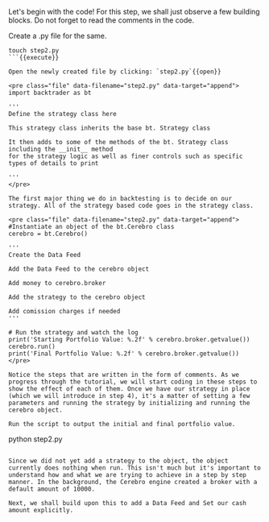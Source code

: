 Let's begin with the code! For this step, we shall just observe a few building blocks. Do not forget to read the comments in the code.

Create a .py file for the same.

```
touch step2.py
```{{execute}}

Open the newly created file by clicking: `step2.py`{{open}}

<pre class="file" data-filename="step2.py" data-target="append">
import backtrader as bt

'''
Define the strategy class here

This strategy class inherits the base bt. Strategy class

It then adds to some of the methods of the bt. Strategy class including the __init__ method
for the strategy logic as well as finer controls such as specific types of details to print

'''
</pre>

The first major thing we do in backtesting is to decide on our strategy. All of the strategy based code goes in the strategy class.

<pre class="file" data-filename="step2.py" data-target="append">
#Instantiate an object of the bt.Cerebro class
cerebro = bt.Cerebro()

'''
Create the Data Feed

Add the Data Feed to the cerebro object 

Add money to cerebro.broker

Add the strategy to the cerebro object

Add comission charges if needed
'''

# Run the strategy and watch the log
print('Starting Portfolio Value: %.2f' % cerebro.broker.getvalue())
cerebro.run()
print('Final Portfolio Value: %.2f' % cerebro.broker.getvalue())
</pre>

Notice the steps that are written in the form of comments. As we progress through the tutorial, we will start coding in these steps to show the effect of each of them. Once we have our strategy in place (which we will introduce in step 4), it's a matter of setting a few parameters and running the strategy by initializing and running the cerebro object.

Run the script to output the initial and final portfolio value.

```
python step2.py

```{{execute}}

Since we did not yet add a strategy to the object, the object currently does nothing when run. This isn't much but it's important to understand how and what we are trying to achieve in a step by step manner. In the background, the Cerebro engine created a broker with a default amount of 10000.

Next, we shall build upon this to add a Data Feed and Set our cash amount explicitly.